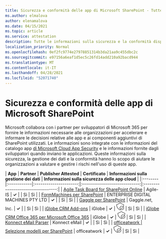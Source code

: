 ```yaml
---
title: Sicurezza e conformità delle app di Microsoft SharePoint - Tutte le app
ms.author: elmalova
author: elenamalova
ms.date: 04/15/2021
ms.topic: article
ms.service: attestation
description: Tutte le informazioni sulla sicurezza e la conformità disponibili per tutte le app di Microsoft SharePoint.
localization_priority: Normal
ms.openlocfilehash: 0ef2fc9774e27978851314b3da21aa9c455dbc2c
ms.sourcegitcommit: e97156a6eaf1d5ec5c26fd14add210a92bacd944
ms.translationtype: MT
ms.contentlocale: it-IT
ms.lasthandoff: 04/28/2021
ms.locfileid: "52071740"
---
```

# <a name="microsoft-sharepoint-app-security-and-compliance"></a>Sicurezza e conformità delle app di Microsoft SharePoint

Microsoft collabora con i partner per sviluppatori di Microsoft 365 per fornire le informazioni necessarie alle organizzazioni per accelerare e informare le decisioni relative alle app e ai componenti aggiuntivi di SharePoint utilizzati. Le informazioni sono integrate con le informazioni del catalogo app [di Microsoft Cloud App Security](https://www.microsoft.com/en-us/enterprise-mobility-security/cloud-app-security) e le informazioni fornite dagli sviluppatori quando inviano le applicazioni. Queste informazioni sulla sicurezza, la gestione dei dati e la conformità hanno lo scopo di aiutare le organizzazioni a valutare e gestire i rischi nell'uso di queste app.

| **App** | **Partner** | **Publisher Attested** | **Certificato** | **Informazioni sulla gestione dei dati** | **Informazioni sulla sicurezza delle app cloud** |
|:--------|:------------|:----------------------:|:-----------------------------:|:----------------------------------:|
| [Agile Task Board for SharePoint Online](./agile-is-task-board-for-sharepoint-online.md) | Agile-IS | **✓** |  | Sì | Sì |
| [FormMachines per SharePoint](./enterprise-digital-machines-pty-ltd-formmachines-for-sharepoint.md) | ENTERPRISE DIGITAL MACHINES PTY LTD | **✓** |  | Sì | Sì |
| [Gaggle per SharePoint](./gagglenet-inc-gaggle-for-sharepoint.md) | Gaggle.net, Inc. | **✓** |  | Sì | Sì |
| [iGlobe CRM Add-ons](./iglobe-crm-add-ons.md) | iGlobe | **✓** | <img alt="Certified application badge" src="../media/certified-badge.png" height="25" width="25" /> | Sì | Sì |
| [iGlobe CRM Office 365 per Microsoft Office 365](./iglobe-crm-office-365-for-microsoft.md) | iGlobe | **✓** | <img alt="Certified application badge" src="../media/certified-badge.png" height="25" width="25" /> | Sì | Sì |
| [Konnect eMail Parser](./konnect-email-parser.md) | Konnect eMail | **✓** |  | Sì | Sì |
| [officeatwork | Selezione modelli per SharePoint](./officeatwork-officeatworktemplate-chooser-for-sharepoint.md) | officeatwork | **✓** | <img alt="Certified application badge" src="../media/certified-badge.png" height="25" width="25" /> | Sì | Sì |
